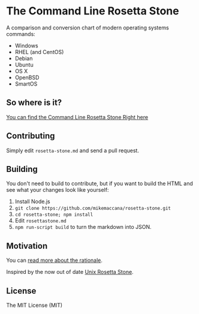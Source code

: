 # The Command Line Rosetta Stone

A comparison and conversion chart of modern operating systems commands:

- Windows
- RHEL (and CentOS)
- Debian
- Ubuntu
- OS X
- OpenBSD
- SmartOS

## So where is it?

[You can find the Command Line Rosetta Stone Right here](https://certsimple.com/rosetta-stone)

## Contributing

Simply edit `rosetta-stone.md` and send a pull request.

## Building

You don't need to build to contribute, but if you want to build the HTML and see what your changes look like yourself:

1. Install Node.js
2. `git clone https://github.com/mikemaccana/rosetta-stone.git`
2. `cd rosetta-stone; npm install`
3. Edit `rosettastone.md`
4. `npm run-script build` to turn the markdown into JSON.

## Motivation

You can [read more about the rationale](https://certsimple.com/blog/recreating-unix-rosetta-stone).

Inspired by the now out of date [Unix Rosetta Stone](http://bhami.com/rosetta.html).

## License

The MIT License (MIT)
